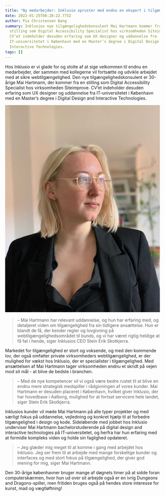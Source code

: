 ```yaml
---
title: "Ny medarbejder: Inklusio opruster med endnu en ekspert i tilgængelighed"
date: 2022-01-25T08:28:22.775Z
author: Pia Christensen Bang
summary: Inklusios nye tilgængelighedskonsulent Mai Hartmann kommer fra en
  stilling som Digital Accessibility Specialist hos virksomheden Siteimprove.
  CV’et indeholder desuden erfaring som UX designer og uddannelse fra
  IT-universitetet i København med en Master’s degree i Digital Design and
  Interactive Technologies.
tags: []
---
```

Hos Inklusio er vi glade for og stolte af at sige velkommen til endnu en medarbejder, der sammen med kollegerne vil fortsætte og udvikle arbejdet med at sikre webtilgængelighed. Den nye tilgængelighedskonsulent er 30-årige Mai Hartmann, der kommer fra en stilling som Digital Accessibility Specialist hos virksomheden Siteimprove. CV’et indeholder desuden erfaring som UX designer og uddannelse fra IT-universitetet i København med en Master’s degree i Digital Design and Interactive Technologies. 

![](/img/mai-hartmann.jpg)

>   – Mai Hartmann har relevant uddannelse, og hun har erfaring med, og detaljeret viden om tilgængelighed fra sin tidligere ansættelse. Hun er blandt de få, der kender regler og lovgivning på webtilgængelighedsområdet til bunds, og vi har været rigtig heldige at få fat i hende, siger Inklusios CEO Stein Erik Skotkjerra. 

Markedet for tilgængelighed er stort og voksende, og med den kommende lov, der også omfatter private virksomheders webtilgængelighed, er der mulighed for vækst hos Inklusio, der er specialister i tilgængelighed. Med ansættelsen af Mai Hartmann tager virksomheden endnu et skridt på vejen mod sit mål - at blive de bedste i branchen. 

>  – Med de nye kompetencer vil vi også være bedre rustet til at blive en endnu mere strategisk medspiller i rådgivningen af vores kunder. Mai Hartmann er desuden placeret i København, hvilket giver Inklusio, der har hovedbase i Aalborg, mulighed for at fortsat servicere hele landet, siger Stein Erik Skotkjerra.

Inklusios kunder vil møde Mai Hartmann på alle typer projekter og med særligt fokus på uddannelse, vejledning og konkret hjælp til at forbedre tilgængelighed i design og kode. Sideløbende med jobbet hos Inklusio underviser Mai Hartmann bachelorstuderende på digital design and interactive technologies på IT-universitetet, og herfra har hun erfaring med at formidle kompleks viden og holde sin faglighed opdateret.

>   – Jeg glæder mig meget til at komme i gang med arbejdet hos Inklusio. Jeg ser frem til at arbejde med mange forskellige kunder og interfaces og med stort fokus på tilgængelighed, der giver god mening for mig, siger Mai Hartmann.

Den 30-årige københavner bruger mange af døgnets timer på at sidde foran computerskærmen, hvor hun ud over sit arbejde også er en ivrig Dungeons and Dragons-spiller, men fritiden bruges også på hendes store interesse for kunst, mad og vægtløftning!